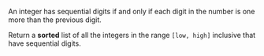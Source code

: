 An integer has sequential digits if and only if each digit in the number is one more than the previous digit.

Return a **sorted** list of all the integers in the range `[low, high]` inclusive that have sequential digits.